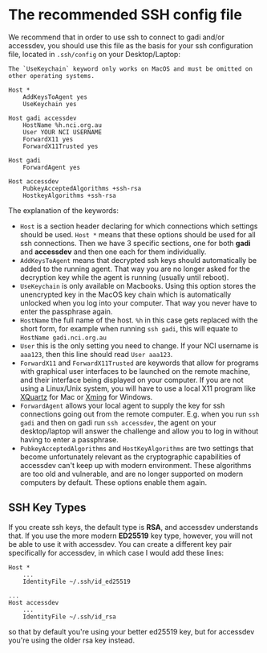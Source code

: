 # The recommended SSH config file
We recommend that in order to use ssh to connect to gadi and/or accessdev, you should use this file as the basis for your ssh configuration file, located in `.ssh/config` on your Desktop/Laptop:

```{note}
The `UseKeychain` keyword only works on MacOS and must be omitted on other operating systems.
```
```
Host *
    AddKeysToAgent yes
    UseKeychain yes

Host gadi accessdev
    HostName %h.nci.org.au
    User YOUR NCI USERNAME
    ForwardX11 yes
    ForwardX11Trusted yes

Host gadi
    ForwardAgent yes

Host accessdev
    PubkeyAcceptedAlgorithms +ssh-rsa
    HostkeyAlgorithms +ssh-rsa
```

The explanation of the keywords:
- `Host` is a section header declaring for which connections which settings should be used. `Host *` means that these options should be used for all ssh connections. Then we have 3 specific sections, one for both **gadi** and **accessdev** and then one each for them individually.
- `AddKeysToAgent` means that decrypted ssh keys should automatically be added to the running agent. That way you are no longer asked for the decryption key while the agent is running (usually until reboot).
- `UseKeychain` is only available on Macbooks. Using this option stores the unencrypted key in the MacOS key chain which is automatically unlocked when you log into your computer. That way you never have to enter the passphrase again.
- `HostName` the full name of the host. `%h` in this case gets replaced with the short form, for example when running `ssh gadi`, this will equate to `HostName gadi.nci.org.au`
- `User` this is the only setting you need to change. If your NCI username is `aaa123`, then this line should read `User aaa123`.
- `ForwardX11` and `ForwardX11Trusted` are keywords that allow for programs with graphical user interfaces to be launched on the remote machine, and their interface being displayed on your computer. If you are not using a Linux/Unix system, you will have to use a local X11 program like [XQuartz](https://xquartz.org) for Mac or [Xming](http://sourceforge.net/projects/xming/) for Windows.
- `ForwardAgent` allows your local agent to supply the key for ssh connections going out from the remote computer. E.g. when you run `ssh gadi` and then on gadi run `ssh accessdev`, the agent on your desktop/laptop will answer the challenge and allow you to log in without having to enter a passphrase.
- `PubkeyAcceptedAlgorithms` and `HostKeyAlgorithms` are two settings that become unfortunately relevant as the cryptographic capabilities of accessdev can't keep up with modern environment. These algorithms are too old and vulnerable, and are no longer supported on modern computers by default. These options enable them again.

## SSH Key Types
If you create ssh keys, the default type is **RSA**, and accessdev understands that. If you use the more modern **ED25519** key type, however, you will not be able to use it with accessdev. You can create a different key pair specifically for accessdev, in which case I would add these lines:

```
Host *
    ...
    IdentityFile ~/.ssh/id_ed25519

...
Host accessdev
    ...
    IdentityFile ~/.ssh/id_rsa
```
so that by default you're using your better ed25519 key, but for accessdev you're using the older rsa key instead.

